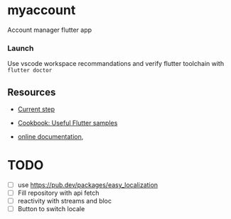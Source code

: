 # myaccount

Account manager flutter app

### Launch

Use vscode workspace recommandations and verify flutter toolchain with `flutter doctor`

## Resources

- [Current step](https://bloclibrary.dev/#/flutterlogintutorial?id=authentication-bloc)

- [Cookbook: Useful Flutter samples](https://docs.flutter.dev/cookbook)


- [online documentation](https://docs.flutter.dev/), 

# TODO
- [ ] use https://pub.dev/packages/easy_localization
- [ ] Fill repository with api fetch
- [ ] reactivity with streams and bloc
- [ ] Button to switch locale
